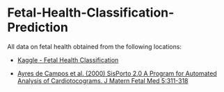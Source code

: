 # Fetal-Health-Classification-Prediction

All data on fetal health obtained from the following
locations:

- [Kaggle - Fetal Health Classification](https://www.kaggle.com/datasets/andrewmvd/fetal-health-classification)

- [Ayres de Campos et al. (2000) SisPorto 2.0 A Program for Automated Analysis of Cardiotocograms. J Matern Fetal Med 5:311-318 ](https://pubmed.ncbi.nlm.nih.gov/11132590/)